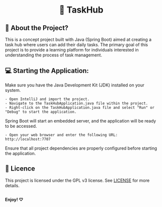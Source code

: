 <h1 align="center">
    📝 TaskHub<br>
</h1>

## 📌 About the Project?

This is a concept project built with Java (Spring Boot) aimed at creating a task hub where users can add their daily tasks. The primary goal of this project is to provide a learning platform for individuals interested in understanding the process of task management.

## 💻 Starting the Application:
Make sure you have the Java Development Kit (JDK) installed on your system.

```
- Open IntelliJ and import the project.
- Navigate to the TaskHubApplication.java file within the project.
- Right-click on the TaskHubApplication.java file and select "Run" or "Debug" to start the application.
```

Spring Boot will start an embedded server, and the application will be ready to be accessed.
```
- Open your web browser and enter the following URL:
http://localhost:7707
```
Ensure that all project dependencies are properly configured before starting the application.

## 📝 Licence
This project is licensed under the GPL v3 license. See [LICENSE](LICENSE) for more details.

##
**Enjoy! ♡**